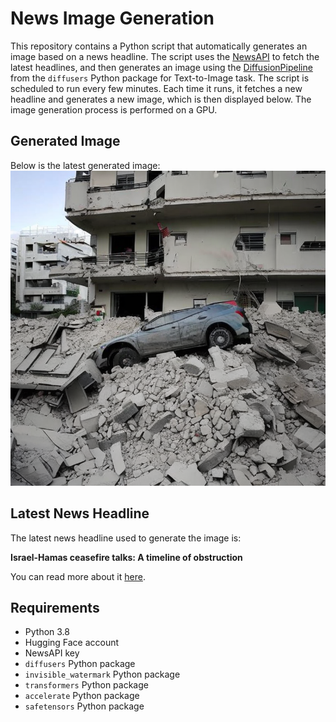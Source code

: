 # News Image Generation
This repository contains a Python script that automatically generates an image based on a news headline. The script uses the [NewsAPI](https://newsapi.org/) to fetch the latest headlines, and then generates an image using the [DiffusionPipeline](https://github.com/huggingface/diffusers) from the `diffusers` Python package for Text-to-Image task.
The script is scheduled to run every few minutes. Each time it runs, it fetches a new headline and generates a new image, which is then displayed below. The image generation process is performed on a GPU.

## Generated Image
Below is the latest generated image:
![Generated Image](image.png)

## Latest News Headline
The latest news headline used to generate the image is:

**Israel-Hamas ceasefire talks: A timeline of obstruction**

You can read more about it [here](https://news.google.com/rss/articles/CBMimwFBVV95cUxPRHZpMGFxNk5UWFU3bGdpb2tvLWlIRm5JVjlJdjYxeVZ6U1p2XzV1bG9wWk1tOTV3WEF6TGc0NUZKRU5nUEZtcklNeEpqdjhsRFdFaWo4SHlYbjJOeVU5R1E5TE5kV1E2RHluV2pKUzJyM1luMG9XNUxnUTdXVEliNFhVTlNmMHRvUXdyaDdNNnhnYnlWUG1PWi1iMNIBoAFBVV95cUxOUHh2OUlnZ2pXS3I5al9MWXN3ZVpwNVdTNEUzWmp0RVlZTjZnUElUWS1VOUtBWkpOVFlubFFYQjdCa3Z2eVVmTFJTMjRCanYtNmNuUHJuRGRWbHQ2bGllNHFTOGlVeTd2TDkyalczV0JGTDU4a3NNclgyQnFTZ1hqTHpqLU43bmJYUGNwMjFaMXlLWkF1WTRpMmlKZVZDZ0NN?oc=5).

## Requirements
- Python 3.8
- Hugging Face account
- NewsAPI key
- `diffusers` Python package
- `invisible_watermark` Python package
- `transformers` Python package
- `accelerate` Python package
- `safetensors` Python package
